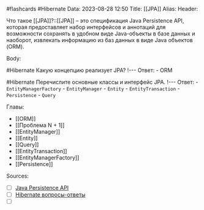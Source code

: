 #flashcards #Hibernate 
Data: 2023-08-28 12:50
Title: [[JPA]]
Alias:
Header:

Что такое [[JPA]]?::[[JPA]] – это спецификация Java Persistence API, которая предоставляет набор интерфейсов и аннотаций для возможности сохранять в удобном виде Java-объекты в базе данных и наоборот, извлекать информацию из баз данных в виде Java объектов (ORM).
<!--SR:!2023-11-03,10,730-->


Body:


#Hibernate 
Какую концепцию реализует JPA?
!---
Ответ:
	- ORM
<!--SR:!2023-11-03,10,427-->


#Hibernate 
Перечислите основные классы и интерфейс JPA.
!---
Ответ:
	- `EntityManagerFactory`
	- `EntityManager`
	- `Entity`
	- `EntityTransaction`
	- `Persistence`
	- `Query`
<!--SR:!2023-11-03,10,385-->



Главы:
- [[ORM]]
- [[Проблема N + 1]]
- [[EntityManager]]
- [[Entity]]
- [[Query]]
- [[EntityTransaction]]
- [[EntityManagerFactory]]
- [[Persistence]]


Sources:
- [ ] [Java Persistence API](https://ru.wikipedia.org/wiki/Java_Persistence_API)
- [ ] [Hibernate вопросы-ответы](https://docs.google.com/document/d/104EUUT-gv7xSalJlJu0DInzlyCVFjC5Sz2gcDoVtfyE/edit)
- [ ] []()
